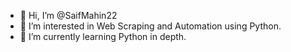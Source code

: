 - 👋 Hi, I’m @SaifMahin22
- 👀 I’m interested in Web Scraping and Automation using Python. 
- 🌱 I’m currently learning Python in depth. 
